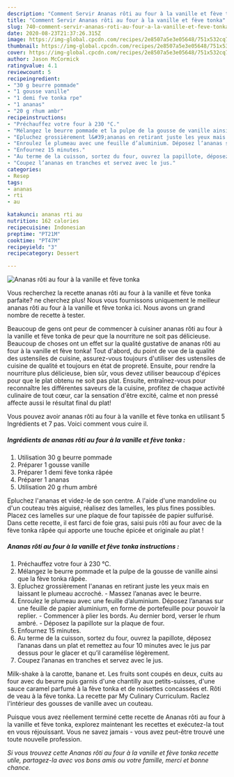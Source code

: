 ```yaml
---
description: "Comment Servir Ananas rôti au four à la vanille et fève tonka"
title: "Comment Servir Ananas rôti au four à la vanille et fève tonka"
slug: 740-comment-servir-ananas-roti-au-four-a-la-vanille-et-feve-tonka
date: 2020-08-23T21:37:26.315Z
image: https://img-global.cpcdn.com/recipes/2e8507a5e3e05648/751x532cq70/ananas-roti-au-four-a-la-vanille-et-feve-tonka-photo-principale-de-la-recette.jpg
thumbnail: https://img-global.cpcdn.com/recipes/2e8507a5e3e05648/751x532cq70/ananas-roti-au-four-a-la-vanille-et-feve-tonka-photo-principale-de-la-recette.jpg
cover: https://img-global.cpcdn.com/recipes/2e8507a5e3e05648/751x532cq70/ananas-roti-au-four-a-la-vanille-et-feve-tonka-photo-principale-de-la-recette.jpg
author: Jason McCormick
ratingvalue: 4.1
reviewcount: 5
recipeingredient:
- "30 g beurre pommade"
- "1 gousse vanille"
- "1 demi fve tonka rpe"
- "1 ananas"
- "20 g rhum ambr"
recipeinstructions:
- "Préchauffez votre four à 230 °C."
- "Mélangez le beurre pommade et la pulpe de la gousse de vanille ainsi que la fève tonka râpée."
- "Epluchez grossièrement l&#39;ananas en retirant juste les yeux mais en laissant le plumeau accroché. Massez l’ananas avec le beurre."
- "Enroulez le plumeau avec une feuille d’aluminium. Déposez l’ananas sur une feuille de papier aluminium, en forme de portefeuille pour pouvoir la replier. Commencer à plier les bords. Au dernier bord, verser le rhum ambré. Déposez la papillote sur la plaque de four."
- "Enfournez 15 minutes."
- "Au terme de la cuisson, sortez du four, ouvrez la papillote, déposez l’ananas dans un plat et remettez au four 10 minutes avec le jus par dessus pour le glacer et qu’il caramélise légèrement."
- "Coupez l’ananas en tranches et servez avec le jus."
categories:
- Resep
tags:
- ananas
- rti
- au

katakunci: ananas rti au 
nutrition: 162 calories
recipecuisine: Indonesian
preptime: "PT21M"
cooktime: "PT47M"
recipeyield: "3"
recipecategory: Dessert

---
```



![Ananas rôti au four à la vanille et fève tonka](https://img-global.cpcdn.com/recipes/2e8507a5e3e05648/751x532cq70/ananas-roti-au-four-a-la-vanille-et-feve-tonka-photo-principale-de-la-recette.jpg)

Vous recherchez la recette ananas rôti au four à la vanille et fève tonka parfaite? ne cherchez plus! Nous vous fournissons uniquement le meilleur ananas rôti au four à la vanille et fève tonka ici. Nous avons un grand nombre de recette à tester.

Beaucoup de gens ont peur de commencer à cuisiner ananas rôti au four à la vanille et fève tonka de peur que la nourriture ne soit pas délicieuse. Beaucoup de choses ont un effet sur la qualité gustative de ananas rôti au four à la vanille et fève tonka! Tout d'abord, du point de vue de la qualité des ustensiles de cuisine, assurez-vous toujours d'utiliser des ustensiles de cuisine de qualité et toujours en état de propreté. Ensuite, pour rendre la nourriture plus délicieuse, bien sûr, vous devez utiliser beaucoup d'épices pour que le plat obtenu ne soit pas plat. Ensuite, entraînez-vous pour reconnaître les différentes saveurs de la cuisine, profitez de chaque activité culinaire de tout cœur, car la sensation d'être excité, calme et non pressé affecte aussi le résultat final du plat!

<!--inarticleads1-->

Vous pouvez avoir ananas rôti au four à la vanille et fève tonka en utilisant 5 Ingrédients et 7 pas. Voici comment vous cuire il.

##### Ingrédients de ananas rôti au four à la vanille et fève tonka :

1. Utilisation 30 g beurre pommade
1. Préparer 1 gousse vanille
1. Préparer 1 demi fève tonka râpée
1. Préparer 1 ananas
1. Utilisation 20 g rhum ambré


Epluchez l&#39;ananas et videz-le de son centre. A l&#39;aide d&#39;une mandoline ou d&#39;un couteau très aiguisé, réalisez des lamelles, les plus fines possibles. Placez ces lamelles sur une plaque de four tapissée de papier sulfurisé. Dans cette recette, il est farci de foie gras, saisi puis rôti au four avec de la fève tonka râpée qui apporte une touche épicée et originale au plat ! 

<!--inarticleads2-->

##### Ananas rôti au four à la vanille et fève tonka instructions :

1. Préchauffez votre four à 230 °C.
1. Mélangez le beurre pommade et la pulpe de la gousse de vanille ainsi que la fève tonka râpée.
1. Epluchez grossièrement l&#39;ananas en retirant juste les yeux mais en laissant le plumeau accroché. - Massez l’ananas avec le beurre.
1. Enroulez le plumeau avec une feuille d’aluminium. Déposez l’ananas sur une feuille de papier aluminium, en forme de portefeuille pour pouvoir la replier. - Commencer à plier les bords. Au dernier bord, verser le rhum ambré. - Déposez la papillote sur la plaque de four.
1. Enfournez 15 minutes.
1. Au terme de la cuisson, sortez du four, ouvrez la papillote, déposez l’ananas dans un plat et remettez au four 10 minutes avec le jus par dessus pour le glacer et qu’il caramélise légèrement.
1. Coupez l’ananas en tranches et servez avec le jus.


Milk-shake à la carotte, banane et. Les fruits sont coupés en deux, cuits au four avec du beurre puis garnis d&#39;une chantilly aux petits-suisses, d&#39;une sauce caramel parfumé à la fève tonka et de noisettes concassées et. Rôti de veau à la fève tonka. La recette par My Culinary Curriculum. Raclez l&#39;intérieur des gousses de vanille avec un couteau. 

<!--inarticleads1-->

<p>
Puisque vous avez réellement terminé cette recette de Ananas rôti au four à la vanille et fève tonka, explorez maintenant les recettes et exécutez-la tout en vous réjouissant. Vous ne savez jamais - vous avez peut-être trouvé une toute nouvelle profession.
</p>

<p>
<i>Si vous trouvez cette Ananas rôti au four à la vanille et fève tonka recette utile, partagez-la avec vos bons amis ou votre famille, merci et bonne chance.</i>
</p>
